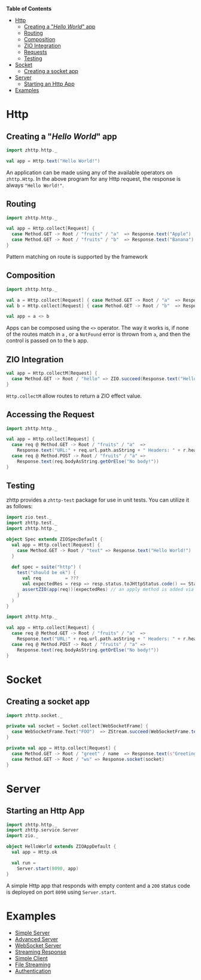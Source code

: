 **Table of Contents**

- [Http](#http)
  - [Creating a "_Hello World_" app](#creating-a-hello-world-app)
  - [Routing](#routing)
  - [Composition](#composition)
  - [ZIO Integration](#zio-integration)
  - [Requests](#accessing-the-request)
  - [Testing](#testing)
- [Socket](#socket)
  - [Creating a socket app](#creating-a-socket-app)
- [Server](#server)
  - [Starting an Http App](#starting-an-http-app)
- [Examples](#examples)

# Http

## Creating a "_Hello World_" app

```scala
import zhttp.http._

val app = Http.text("Hello World!")
```

An application can be made using any of the available operators on `zhttp.Http`. In the above program for any Http request, the response is always `"Hello World!"`.

## Routing

```scala
import zhttp.http._

val app = Http.collect[Request] {
  case Method.GET -> Root / "fruits" / "a"  => Response.text("Apple")
  case Method.GET -> Root / "fruits" / "b"  => Response.text("Banana")
}
```

Pattern matching on route is supported by the framework

## Composition

```scala
import zhttp.http._

val a = Http.collect[Request] { case Method.GET -> Root / "a"  => Response.ok }
val b = Http.collect[Request] { case Method.GET -> Root / "b"  => Response.ok }

val app = a <> b
```

Apps can be composed using the `<>` operator. The way it works is, if none of the routes match in `a` , or a `NotFound` error is thrown from `a`, and then the control is passed on to the `b` app.

## ZIO Integration

```scala
val app = Http.collectM[Request] {
  case Method.GET -> Root / "hello" => ZIO.succeed(Response.text("Hello World"))
}
```

`Http.collectM` allow routes to return a ZIO effect value.

## Accessing the Request

```scala
import zhttp.http._

val app = Http.collect[Request] {
  case req @ Method.GET -> Root / "fruits" / "a"  =>
    Response.text("URL:" + req.url.path.asString + " Headers: " + r.headers)
  case req @ Method.POST -> Root / "fruits" / "a" =>
    Response.text(req.bodyAsString.getOrElse("No body!"))
}
```

## Testing

zhttp provides a `zhttp-test` package for use in unit tests. You can utilize it as follows:

```scala
import zio.test._
import zhttp.test._
import zhttp.http._

object Spec extends ZIOSpecDefault {
  val app = Http.collect[Request] {
    case Method.GET -> Root / "text" => Response.text("Hello World!")
  }
  
  def spec = suite("http") (
    test("should be ok") {
      val req         = ???
      val expectedRes = resp => resp.status.toJHttpStatus.code() == Status.OK
      assertZIO(app(req))(expectedRes) // an apply method is added via `zhttp.test` package
    }
  )
}
```

```scala
import zhttp.http._

val app = Http.collect[Request] {
  case req @ Method.GET -> Root / "fruits" / "a"  =>
    Response.text("URL:" + req.url.path.asString + " Headers: " + r.headers)
  case req @ Method.POST -> Root / "fruits" / "a" =>
    Response.text(req.bodyAsString.getOrElse("No body!"))
}
```

# Socket

## Creating a socket app

```scala
import zhttp.socket._

private val socket = Socket.collect[WebSocketFrame] {
  case WebSocketFrame.Text("FOO")  => ZStream.succeed(WebSocketFrame.text("BAR"))
}

private val app = Http.collect[Request] {
  case Method.GET -> Root / "greet" / name  => Response.text(s"Greetings {$name}!")
  case Method.GET -> Root / "ws" => Response.socket(socket)
}
```

# Server

## Starting an Http App

```scala
import zhttp.http._
import zhttp.service.Server
import zio._

object HelloWorld extends ZIOAppDefault {
  val app = Http.ok

  val run =
    Server.start(8090, app)
}
```

A simple Http app that responds with empty content and a `200` status code is deployed on port `8090` using `Server.start`.

# Examples

- [Simple Server](https://github.com/dream11/zio-http/blob/main/example/src/main/scala/HelloWorld.scala)
- [Advanced Server](https://github.com/dream11/zio-http/blob/main/example/src/main/scala/HelloWorldAdvanced.scala)
- [WebSocket Server](https://github.com/dream11/zio-http/blob/main/example/src/main/scala/SocketEchoServer.scala)
- [Streaming Response](https://github.com/dream11/zio-http/blob/main/example/src/main/scala/StreamingResponse.scala)
- [Simple Client](https://github.com/dream11/zio-http/blob/main/example/src/main/scala/SimpleClient.scala)
- [File Streaming](https://github.com/dream11/zio-http/blob/main/example/src/main/scala/FileStreaming.scala)
- [Authentication](https://github.com/dream11/zio-http/blob/main/example/src/main/scala/Authentication.scala)
